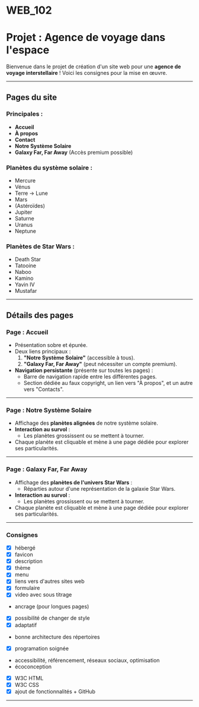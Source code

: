 # WEB_102

# **Projet : Agence de voyage dans l'espace**

Bienvenue dans le projet de création d'un site web pour une **agence de voyage interstellaire** ! Voici les consignes pour la mise en œuvre.

---

## **Pages du site**

### **Principales :**
- **Accueil**
- **À propos**
- **Contact**
- **Notre Système Solaire**
- **Galaxy Far, Far Away** (Accès premium possible)

### **Planètes du système solaire :**
- Mercure
- Vénus
- Terre → Lune
- Mars
- (Astéroïdes)
- Jupiter
- Saturne
- Uranus
- Neptune

### **Planètes de Star Wars :**
- Death Star
- Tatooine
- Naboo
- Kamino
- Yavin IV
- Mustafar

---

## **Détails des pages**

### **Page : Accueil**
- Présentation sobre et épurée.
- Deux liens principaux :
  1. **"Notre Système Solaire"** (accessible à tous).
  2. **"Galaxy Far, Far Away"** (peut nécessiter un compte premium).
- **Navigation persistante** (présente sur toutes les pages) :
  - Barre de navigation rapide entre les différentes pages.
  - Section dédiée au faux copyright, un lien vers "À propos", et un autre vers "Contacts".

---

### **Page : Notre Système Solaire**
- Affichage des **planètes alignées** de notre système solaire.
- **Interaction au survol** :
  - Les planètes grossissent ou se mettent à tourner.
- Chaque planète est cliquable et mène à une page dédiée pour explorer ses particularités.

---

### **Page : Galaxy Far, Far Away**
- Affichage des **planètes de l'univers Star Wars** :
  - Réparties autour d'une représentation de la galaxie Star Wars.
- **Interaction au survol** :
  - Les planètes grossissent ou se mettent à tourner.
- Chaque planète est cliquable et mène à une page dédiée pour explorer ses particularités.

---

### **Consignes**
- [x] hébergé
- [x] favicon
- [x] description
- [x] thème
- [x] menu
- [x] liens vers d'autres sites web
- [x] formulaire
- [x] video avec sous titrage
- ancrage (pour longues pages)
- [x] possibilité de changer de style
- [x] adaptatif
- bonne architecture des répertoires
- [x] programation soignée
- accessibilité, référencement, réseaux sociaux, optimisation
- écoconception
- [x] W3C HTML
- [x] W3C CSS
- [x] ajout de fonctionnalités + GitHub

---
